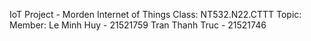 IoT Project - Morden Internet of Things
Class: NT532.N22.CTTT
Topic: 
Member: Le Minh Huy     - 21521759
        Tran Thanh Truc - 21521746

